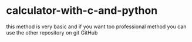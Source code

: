 # calculator-with-c-and-python
this method is very basic and if you want too professional method you can use the other repository on git GitHub
